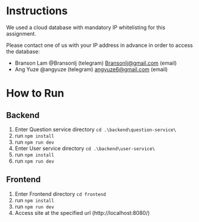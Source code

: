 # Instructions
We used a cloud database with mandatory IP whitelisting for this assignment.

Please contact one of us with your IP address in advance in order to access the database:
* Branson Lam @Bransonlj (telegram) Bransonlj@gmail.com (email)
* Ang Yuze @angyuze (telegram) angyuze6@gmail.com (email)

# How to Run
## Backend
1. Enter Question service directory `cd .\backend\question-service\`
2. run `npm install`
3. run `npm run dev`
4. Enter User service directory `cd .\backend\user-service\`
5. run `npm install`
6. run `npm run dev`

## Frontend
1. Enter Frontend directory `cd frontend`
2. run `npm install`
3. run `npm run dev`
4. Access site at the specified url (http://localhost:8080/)
